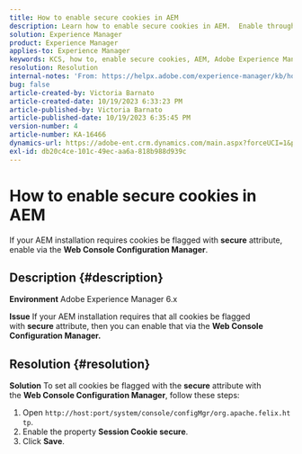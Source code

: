 ```yaml
---
title: How to enable secure cookies in AEM
description: Learn how to enable secure cookies in AEM.  Enable through the Web Console Configuration Manager.
solution: Experience Manager
product: Experience Manager
applies-to: Experience Manager
keywords: KCS, how to, enable secure cookies, AEM, Adobe Experience Manager, 6.x
resolution: Resolution
internal-notes: 'From: https://helpx.adobe.com/experience-manager/kb/how-to-enable-secure-cookies-in-AEM.html'
bug: false
article-created-by: Victoria Barnato
article-created-date: 10/19/2023 6:33:23 PM
article-published-by: Victoria Barnato
article-published-date: 10/19/2023 6:35:45 PM
version-number: 4
article-number: KA-16466
dynamics-url: https://adobe-ent.crm.dynamics.com/main.aspx?forceUCI=1&pagetype=entityrecord&etn=knowledgearticle&id=c8a038fb-ad6e-ee11-8df0-6045bd006793
exl-id: db20c4ce-101c-49ec-aa6a-818b988d939c
---
```

# How to enable secure cookies in AEM


If your AEM installation requires cookies be flagged with <b>secure</b> attribute, enable via the <b>Web Console Configuration Manager</b>.

## Description {#description}


<b>Environment</b>
 Adobe Experience Manager 6.x

<b>Issue</b>
 If your AEM installation requires that all cookies be flagged with <b>secure</b> attribute, then you can enable that via the <b>Web Console Configuration Manager.</b>


## Resolution {#resolution}


<b>Solution</b>
To set all cookies be flagged with the <b>secure</b> attribute with the <b>Web Console Configuration Manager</b>, follow these steps:

1. Open `http://host:port/system/console/configMgr/org.apache.felix.http`.
2. Enable the property <b>Session Cookie secure</b>.
3. Click <b>Save</b>.
